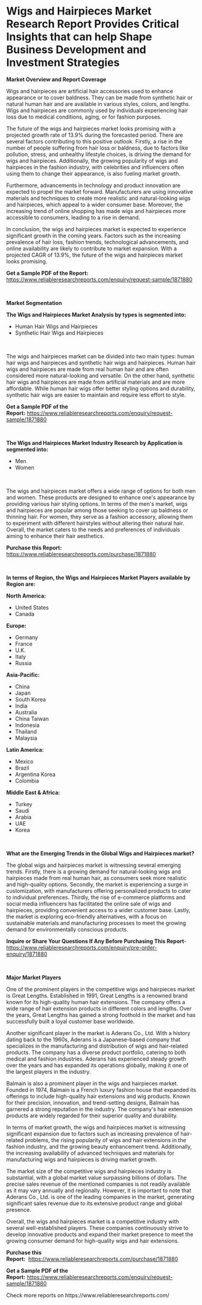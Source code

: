 <p><h1>Wigs and Hairpieces Market Research Report Provides Critical Insights that can help Shape Business Development and Investment Strategies</h1></p><p><strong>Market Overview and Report Coverage</strong></p>
<p><p>Wigs and hairpieces are artificial hair accessories used to enhance appearance or to cover baldness. They can be made from synthetic hair or natural human hair and are available in various styles, colors, and lengths. Wigs and hairpieces are commonly used by individuals experiencing hair loss due to medical conditions, aging, or for fashion purposes.</p><p>The future of the wigs and hairpieces market looks promising with a projected growth rate of 13.9% during the forecasted period. There are several factors contributing to this positive outlook. Firstly, a rise in the number of people suffering from hair loss or baldness, due to factors like pollution, stress, and unhealthy lifestyle choices, is driving the demand for wigs and hairpieces. Additionally, the growing popularity of wigs and hairpieces in the fashion industry, with celebrities and influencers often using them to change their appearance, is also fueling market growth.</p><p>Furthermore, advancements in technology and product innovation are expected to propel the market forward. Manufacturers are using innovative materials and techniques to create more realistic and natural-looking wigs and hairpieces, which appeal to a wider consumer base. Moreover, the increasing trend of online shopping has made wigs and hairpieces more accessible to consumers, leading to a rise in demand.</p><p>In conclusion, the wigs and hairpieces market is expected to experience significant growth in the coming years. Factors such as the increasing prevalence of hair loss, fashion trends, technological advancements, and online availability are likely to contribute to market expansion. With a projected CAGR of 13.9%, the future of the wigs and hairpieces market looks promising.</p></p>
<p><strong>Get a Sample PDF of the Report:</strong> <a href="https://www.reliableresearchreports.com/enquiry/request-sample/1871880">https://www.reliableresearchreports.com/enquiry/request-sample/1871880</a></p>
<p>&nbsp;</p>
<p><strong>Market Segmentation</strong></p>
<p><strong>The Wigs and Hairpieces Market Analysis by types is segmented into:</strong></p>
<p><ul><li>Human Hair Wigs and Hairpieces</li><li>Synthetic Hair Wigs and Hairpieces</li></ul></p>
<p>&nbsp;</p>
<p><p>The wigs and hairpieces market can be divided into two main types: human hair wigs and hairpieces and synthetic hair wigs and hairpieces. Human hair wigs and hairpieces are made from real human hair and are often considered more natural-looking and versatile. On the other hand, synthetic hair wigs and hairpieces are made from artificial materials and are more affordable. While human hair wigs offer better styling options and durability, synthetic hair wigs are easier to maintain and require less effort to style.</p></p>
<p><strong>Get a Sample PDF of the Report:</strong>&nbsp;<a href="https://www.reliableresearchreports.com/enquiry/request-sample/1871880">https://www.reliableresearchreports.com/enquiry/request-sample/1871880</a></p>
<p>&nbsp;</p>
<p><strong>The Wigs and Hairpieces Market Industry Research by Application is segmented into:</strong></p>
<p><ul><li>Men</li><li>Women</li></ul></p>
<p>&nbsp;</p>
<p><p>The wigs and hairpieces market offers a wide range of options for both men and women. These products are designed to enhance one's appearance by providing various hair styling options. In terms of the men's market, wigs and hairpieces are popular among those seeking to cover up baldness or thinning hair. For women, they serve as a fashion accessory, allowing them to experiment with different hairstyles without altering their natural hair. Overall, the market caters to the needs and preferences of individuals aiming to enhance their hair aesthetics.</p></p>
<p><strong>Purchase this Report:</strong>&nbsp; <a href="https://www.reliableresearchreports.com/purchase/1871880">https://www.reliableresearchreports.com/purchase/1871880</a></p>
<p>&nbsp;</p>
<p><strong>In terms of Region, the Wigs and Hairpieces Market Players available by Region are:</strong></p>
<p>
    <p> <strong> North America: </strong>
        <ul>
            <li>United States</li>
            <li>Canada</li>
        </ul>
        </p> 
    <p> <strong> Europe: </strong>
        <ul>
            <li>Germany</li>
            <li>France</li>
            <li>U.K.</li>
            <li>Italy</li>
            <li>Russia</li>
        </ul>
        </p> 
    <p> <strong> Asia-Pacific: </strong>
        <ul>
            <li>China</li>
            <li>Japan</li>
            <li>South Korea</li>
            <li>India</li>
            <li>Australia</li>
            <li>China Taiwan</li>
            <li>Indonesia</li>
            <li>Thailand</li>
            <li>Malaysia</li>
        </ul>
        </p> 
    <p> <strong> Latin America: </strong>
        <ul>
            <li>Mexico</li>
            <li>Brazil</li>
            <li>Argentina Korea</li>
            <li>Colombia</li>
        </ul>
        </p> 
    <p> <strong> Middle East & Africa: </strong>
        <ul>
            <li>Turkey</li>
            <li>Saudi</li>
            <li>Arabia</li>
            <li>UAE</li>
            <li>Korea</li>
        </ul>
    </p>
    </p>
<p>&nbsp;</p>
<p><strong>What are the Emerging Trends in the Global Wigs and Hairpieces market?</strong></p>
<p><p>The global wigs and hairpieces market is witnessing several emerging trends. Firstly, there is a growing demand for natural-looking wigs and hairpieces made from real human hair, as consumers seek more realistic and high-quality options. Secondly, the market is experiencing a surge in customization, with manufacturers offering personalized products to cater to individual preferences. Thirdly, the rise of e-commerce platforms and social media influencers has facilitated the online sale of wigs and hairpieces, providing convenient access to a wider customer base. Lastly, the market is exploring eco-friendly alternatives, with a focus on sustainable materials and manufacturing processes to meet the growing demand for environmentally conscious products.</p></p>
<p><strong>Inquire or Share Your Questions If Any Before Purchasing This Report</strong>- <a href="https://www.reliableresearchreports.com/enquiry/pre-order-enquiry/1871880">https://www.reliableresearchreports.com/enquiry/pre-order-enquiry/1871880</a></p>
<p>&nbsp;</p>
<p><strong>Major Market Players</strong></p>
<p><p>One of the prominent players in the competitive wigs and hairpieces market is Great Lengths. Established in 1991, Great Lengths is a renowned brand known for its high-quality human hair extensions. The company offers a wide range of hair extension products in different colors and lengths. Over the years, Great Lengths has gained a strong foothold in the market and has successfully built a loyal customer base worldwide.</p><p>Another significant player in the market is Aderans Co., Ltd. With a history dating back to the 1960s, Aderans is a Japanese-based company that specializes in the manufacturing and distribution of wigs and hair-related products. The company has a diverse product portfolio, catering to both medical and fashion industries. Aderans has experienced steady growth over the years and has expanded its operations globally, making it one of the largest players in the industry.</p><p>Balmain is also a prominent player in the wigs and hairpieces market. Founded in 1974, Balmain is a French luxury fashion house that expanded its offerings to include high-quality hair extensions and wig products. Known for their precision, innovation, and trend-setting designs, Balmain has garnered a strong reputation in the industry. The company's hair extension products are widely regarded for their superior quality and durability.</p><p>In terms of market growth, the wigs and hairpieces market is witnessing significant expansion due to factors such as increasing prevalence of hair-related problems, the rising popularity of wigs and hair extensions in the fashion industry, and the growing beauty enhancement trend. Additionally, the increasing availability of advanced techniques and materials for manufacturing wigs and hairpieces is driving market growth.</p><p>The market size of the competitive wigs and hairpieces industry is substantial, with a global market value surpassing billions of dollars. The precise sales revenue of the mentioned companies is not readily available as it may vary annually and regionally. However, it is important to note that Aderans Co., Ltd. is one of the leading companies in the market, generating significant sales revenue due to its extensive product range and global presence.</p><p>Overall, the wigs and hairpieces market is a competitive industry with several well-established players. These companies continuously strive to develop innovative products and expand their market presence to meet the growing consumer demand for high-quality wigs and hair extensions.</p></p>
<p><strong>Purchase this Report:</strong>&nbsp;&nbsp;<a href="https://www.reliableresearchreports.com/purchase/1871880">https://www.reliableresearchreports.com/purchase/1871880</a></p>
<p></p>
<p><strong>Get a Sample PDF of the Report:</strong>&nbsp;<a href="https://www.reliableresearchreports.com/enquiry/request-sample/1871880">https://www.reliableresearchreports.com/enquiry/request-sample/1871880</a></p>
<p>Check more reports on https://www.reliableresearchreports.com/</p>